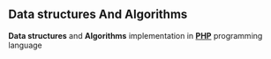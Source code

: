 ## Data structures And Algorithms

**Data structures** and **Algorithms** implementation in **[PHP](https://php.net)** programming language
